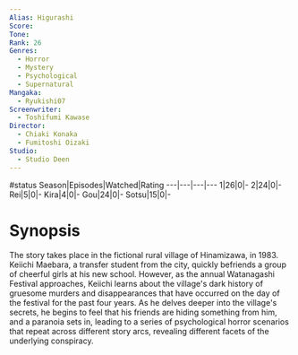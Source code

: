 ```yaml
---
Alias: Higurashi
Score:
Tone: 
Rank: 26
Genres:
  - Horror
  - Mystery
  - Psychological
  - Supernatural
Mangaka:
  - Ryukishi07
Screenwriter:
  - Toshifumi Kawase
Director:
  - Chiaki Konaka
  - Fumitoshi Oizaki
Studio:
  - Studio Deen
---
```

#status
Season|Episodes|Watched|Rating
---|---|---|---
1|26|0|-
2|24|0|-
Rei|5|0|-
Kira|4|0|-
Gou|24|0|-
Sotsu|15|0|-

# Synopsis
The story takes place in the fictional rural village of Hinamizawa, in 1983. Keiichi Maebara, a transfer student from the city, quickly befriends a group of cheerful girls at his new school. However, as the annual Watanagashi Festival approaches, Keiichi learns about the village's dark history of gruesome murders and disappearances that have occurred on the day of the festival for the past four years. As he delves deeper into the village's secrets, he begins to feel that his friends are hiding something from him, and a paranoia sets in, leading to a series of psychological horror scenarios that repeat across different story arcs, revealing different facets of the underlying conspiracy.